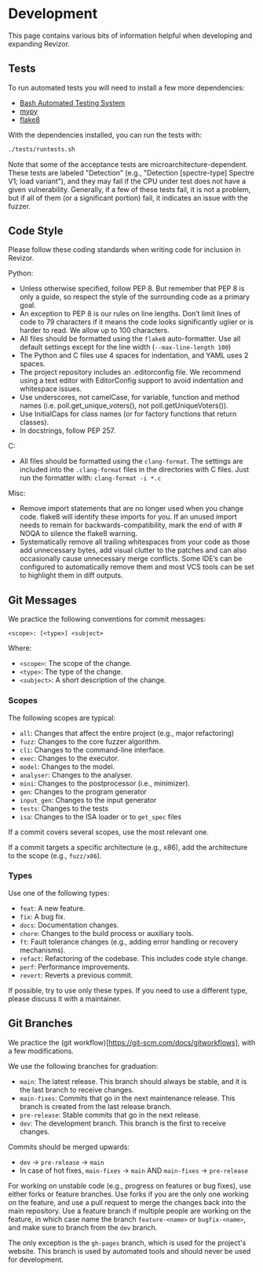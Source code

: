 # Development

This page contains various bits of information helpful when developing and expanding Revizor.

## Tests

To run automated tests you will need to install a few more dependencies:
* [Bash Automated Testing System](https://bats-core.readthedocs.io/en/latest/index.html)
* [mypy](https://mypy.readthedocs.io/en/latest/getting_started.html#installing-and-running-mypy)
* [flake8](https://flake8.pycqa.org/en/latest/index.html)

With the dependencies installed, you can run the tests with:

```bash
./tests/runtests.sh
```

Note that some of the acceptance tests are microarchitecture-dependent.
These tests are labeled "Detection" (e.g., "Detection [spectre-type] Spectre V1; load variant"), and they may fail if the CPU under test does not have a given vulnerability.
Generally, if a few of these tests fail, it is not a problem, but if all of them (or a significant portion) fail, it indicates an issue with the fuzzer.

## Code Style

Please follow these coding standards when writing code for inclusion in Revizor.

Python:
* Unless otherwise specified, follow PEP 8. But remember that PEP 8 is only a guide, so respect the style of the surrounding code as a primary goal.
* An exception to PEP 8 is our rules on line lengths. Don’t limit lines of code to 79 characters if it means the code looks significantly uglier or is harder to read. We allow up to 100 characters.
* All files should be formatted using the `flake8` auto-formatter. Use all default settings except for the line width (`--max-line-length 100`)
* The Python and C files use 4 spaces for indentation, and YAML uses 2 spaces.
* The project repository includes an .editorconfig file. We recommend using a text editor with EditorConfig support to avoid indentation and whitespace issues.
* Use underscores, not camelCase, for variable, function and method names (i.e. poll.get_unique_voters(), not poll.getUniqueVoters()).
* Use InitialCaps for class names (or for factory functions that return classes).
* In docstrings, follow PEP 257.

C:
* All files should be formatted using the `clang-format`. The settings are included into the `.clang-format` files in the directories with C files. Just run the formatter with: `clang-format -i *.c`

Misc:
* Remove import statements that are no longer used when you change code. flake8 will identify these imports for you. If an unused import needs to remain for backwards-compatibility, mark the end of with # NOQA to silence the flake8 warning.
* Systematically remove all trailing whitespaces from your code as those add unnecessary bytes, add visual clutter to the patches and can also occasionally cause unnecessary merge conflicts. Some IDE’s can be configured to automatically remove them and most VCS tools can be set to highlight them in diff outputs.

## Git Messages

We practice the following conventions for commit messages:

```
<scope>: [<type>] <subject>
```

Where:
* `<scope>`: The scope of the change.
* `<type>`: The type of the change.
* `<subject>`: A short description of the change.

### Scopes

The following scopes are typical:
* `all`: Changes that affect the entire project (e.g., major refactoring)
* `fuzz`: Changes to the core fuzzer algorithm.
* `cli`: Changes to the command-line interface.
* `exec`: Changes to the executor.
* `model`: Changes to the model.
* `analyser`: Changes to the analyser.
* `mini`: Changes to the postprocessor (i.e., minimizer).
* `gen`: Changes to the program generator
* `input_gen`: Changes to the input generator
* `tests`: Changes to the tests
* `isa`: Changes to the ISA loader or to `get_spec` files

If a commit covers several scopes, use the most relevant one.

If a commit targets a specific architecture (e.g., x86), add the architecture to the scope (e.g., `fuzz/x86`).

### Types

Use one of the following types:
* `feat`: A new feature.
* `fix`: A bug fix.
* `docs`: Documentation changes.
* `chore`: Changes to the build process or auxiliary tools.
* `ft`: Fault tolerance changes (e.g., adding error handling or recovery mechanisms).
* `refact`: Refactoring of the codebase. This includes code style change.
* `perf`: Performance improvements.
* `revert`: Reverts a previous commit.

If possible, try to use only these types.
If you need to use a different type, please discuss it with a maintainer.

## Git Branches

We practice the (git workflow)[https://git-scm.com/docs/gitworkflows], with a few modifications.

We use the following branches for graduation:
* `main`: The latest release. This branch should always be stable, and it is the last branch to receive changes.
* `main-fixes`: Commits that go in the next maintenance release. This branch is created from the last release branch.
* `pre-release`: Stable commits that go in the next release.
* `dev`: The development branch. This branch is the first to receive changes.

Commits should be merged upwards:
* `dev` -> `pre-release` -> `main`
* In case of hot fixes, `main-fixes` -> `main` AND `main-fixes` -> `pre-release`

For working on unstable code (e.g., progress on features or bug fixes), use either forks or feature branches.
Use forks if you are the only one working on the feature, and use a pull request to merge the changes back into the main repository.
Use a feature branch if multiple people are working on the feature, in which case name the branch `feature-<name>` or `bugfix-<name>`, and make sure to branch from the `dev` branch.

The only exception is the `gh-pages` branch, which is used for the project's website.
This branch is used by automated tools and should never be used for development.
